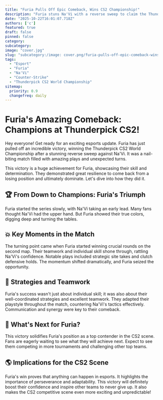 ```yaml
---
title: "Furia Pulls Off Epic Comeback, Wins CS2 Championship!"
description: "Furia stuns Na'Vi with a reverse sweep to claim the Thunderpick CS2 World Championship title!"
date: "2025-10-22T16:01:07.718Z"
authors: ['c']
featured: true
draft: false
pinned: false
category:
subcategory:
image: "cover.jpg"
slug: "subcategory:/image: cover.png/furia-pulls-off-epic-comeback-wins-cs2-championship"
tags:
  - "Esport"
  - "Furia"
  - "Na'Vi"
  - "Counter-Strike"
  - "Thunderpick CS2 World Championship"
sitemap:
  priority: 0.9
  changefreq: daily
---
```


# Furia's Amazing Comeback: Champions at Thunderpick CS2!

Hey everyone! Get ready for an exciting esports update. Furia has just pulled off an incredible victory, winning the Thunderpick CS2 World Championship after a stunning reverse sweep against Na'Vi. It was a nail-biting match filled with amazing plays and unexpected turns.

This victory is a huge achievement for Furia, showcasing their skill and determination. They demonstrated great resilience to come back from a losing position and ultimately dominate. Let's dive into how they did it.

## 🏆 From Down to Champions: Furia's Triumph

Furia started the series slowly, with Na'Vi taking an early lead. Many fans thought Na'Vi had the upper hand. But Furia showed their true colors, digging deep and turning the tables.

## 💥 Key Moments in the Match

The turning point came when Furia started winning crucial rounds on the second map. Their teamwork and individual skill shone through, rattling Na'Vi's confidence. Notable plays included strategic site takes and clutch defensive holds. The momentum shifted dramatically, and Furia seized the opportunity.

## 🧠 Strategies and Teamwork

Furia's success wasn't just about individual skill; it was also about their well-coordinated strategies and excellent teamwork. They adapted their playstyle throughout the match, countering Na'Vi's tactics effectively. Communication and synergy were key to their comeback.

## 🎉 What's Next for Furia?

This victory solidifies Furia's position as a top contender in the CS2 scene. Fans are eagerly waiting to see what they will achieve next. Expect to see them competing in more tournaments and challenging other top teams.

## 🌎 Implications for the CS2 Scene

Furia's win proves that anything can happen in esports. It highlights the importance of perseverance and adaptability. This victory will definitely boost their confidence and inspire other teams to never give up. It also makes the CS2 competitive scene even more exciting and unpredictable!